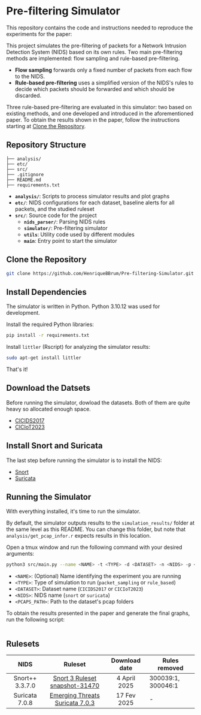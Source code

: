 # Pre-filtering Simulator

This repository contains the code and instructions needed to reproduce the experiments for the paper: []()

This project simulates the pre-filtering of packets for a Network Intrusion Detection System (NIDS) based on its own rules. Two main pre-filtering methods are implemented: flow sampling and rule-based pre-filtering. 

- **Flow sampling** forwards only a fixed number of packets from each flow to the NIDS.
- **Rule-based pre-filtering** uses a simplified version of the NIDS's rules to decide which packets should be forwarded and which should be discarded.

Three rule-based pre-filtering are evaluated in this simulator: two based on existing methods, and one developed and introduced in the aforementioned paper. To obtain the results shown in the paper, follow the instructions starting at [Clone the Repository](#clone-the-repository).

## Repository Structure

```
├── analysis/
├── etc/
├── src/
├── .gitignore
├── README.md
├── requirements.txt
```

- **`analysis/`**: Scripts to process simulator results and plot graphs
- **`etc/`**: NIDS configurations for each dataset, baseline alerts for all packets, and the studied ruleset
- **`src/`**: Source code for the project
    - **`nids_parser/`**: Parsing NIDS rules
    - **`simulator/`**: Pre-filtering simulator
    - **`utils`**: Utility code used by different modules
    - **`main`**: Entry point to start the simulator


## Clone the Repository

```bash
git clone https://github.com/HenriqueBBrum/Pre-filtering-Simulator.git
```

## Install Dependencies

The simulator is written in Python. Python 3.10.12 was used for development.

Install the required Python libraries:

```bash
pip install -r requirements.txt
```

Install `littler` (Rscript) for analyzing the simulator results:

```bash
sudo apt-get install littler
```

That's it!

## Download the Datsets

Before running the simulator, dowload the datasets. Both of them are quite heavy so allocated enough space. 
- [CICIDS2017](https://www.unb.ca/cic/datasets/ids-2017.html)
- [CICIoT2023](https://www.unb.ca/cic/datasets/iotdataset-2023.html)

## Install Snort and Suricata

The last step before running the simulator is to install the NIDS:
- [Snort](https://www.snort.org/downloads#snort3-downloads)
- [Suricata](https://suricata.io/download/)

## Running the Simulator

With everything installed, it's time to run the simulator.

By default, the simulator outputs results to the `simulation_results/` folder at the same level as this README. You can change this folder, but note that `analysis/get_pcap_infor.r` expects results in this location.

Open a tmux window and run the following command with your desired arguments:

```bash
python3 src/main.py --name <NAME> -t <TYPE> -d <DATASET> -n <NIDS> -p <PCAPS_PATH>
```

- `<NAME>`: (Optional) Name identifying the experiment you are running  
- `<TYPE>`: Type of simulation to run (`packet_sampling` or `rule_based`)
- `<DATASET>`: Dataset name (`CICIDS2017` or `CICIoT2023`)
- `<NIDS>`: NIDS name (`snort` or `suricata`)
- `<PCAPS_PATH>`: Path to the dataset's pcap folders

To obtain the results presented in the paper and generate the final graphs, run the following script:

```

```


## Rulesets

| NIDS | Ruleset | Download date | Rules removed |
|:---:|:---:|:---:|---|
| Snort++ 3.3.7.0 | [Snort 3 Ruleset snapshot-31470](https://www.snort.org/downloads/registered/snortrules-snapshot-31470.tar.gz) | 4 April 2025 |300039:1, 300046:1 |
| Suricata 7.0.8 | [Emerging Threats Suricata 7.0.3](https://rules.emergingthreatspro.com/open/suricata-7.0.3/) | 17 Fev 2025 | - |

